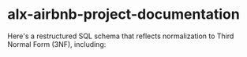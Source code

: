 # alx-airbnb-project-documentation

Here's a restructured SQL schema that reflects normalization to Third Normal Form (3NF), including:
